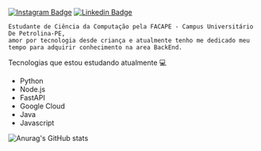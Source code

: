 <p dir="auto"><a href="https://www.instagram.com/lianearaujoc/" rel="nofollow"><img src="https://camo.githubusercontent.com/5fb3a2ce2b9d596487badb3e04071e154aad1e923c514027b3d2d99f9c5fdba8/68747470733a2f2f696d672e736869656c64732e696f2f62616467652f2d696e7374616772616d2d7265643f7374796c653d666f722d7468652d6261646765266c6f676f3d696e7374616772616d266c6f676f436f6c6f723d7768697465266c696e6b3d68747470733a2f2f6769746875622e636f6d2f61727468757273706b" alt="Instagram Badge" data-canonical-src="https://img.shields.io/badge/-instagram-red?style=for-the-badge&amp;logo=instagram&amp;logoColor=white&amp;link=https://github.com/Lianearaujo" style="max-width: 100%;"></a>
<a href="https://www.linkedin.com/in/liane-araujo-carvalho" rel="nofollow"><img src="https://camo.githubusercontent.com/d4262ead24af3888cc2c7d53bd4b6ddf640c50523ed90a58d9b05b5686d6cb71/68747470733a2f2f696d672e736869656c64732e696f2f62616467652f2d4c696e6b6564696e2d626c75653f7374796c653d666f722d7468652d6261646765266c6f676f3d4c696e6b6564696e266c6f676f436f6c6f723d7768697465266c696e6b3d68747470733a2f2f6769746875622e636f6d2f61727468757273706b" alt="Linkedin Badge" data-canonical-src="https://img.shields.io/badge/-Linkedin-blue?style=for-the-badge&amp;logo=Linkedin&amp;logoColor=white&amp;link=https://github.com/Lianearaujo" style="max-width: 100%;"></a>
</p>


<div class="snippet-clipboard-content notranslate position-relative overflow-auto"><pre class="notranslate"><code>Estudante de Ciência da Computação pela FACAPE - Campus Universitário De Petrolina-PE, 
amor por tecnologia desde criança e atualmente tenho me dedicado meu tempo para adquirir conhecimento na area BackEnd.
</code></pre></div>


<div>Tecnologias que estou estudando atualmente 💻</div>

<ul dir="auto">
<li>Python</li>
<li>Node.js</li>
<li>FastAPI</li>
<li>Google Cloud</li>
<li>Java</li>
<li>Javascript</li>
</ul>


<img src="https://camo.githubusercontent.com/87108105e22f69f241edf7a6d0498a805fa200bdc5220492e15950cdae807dd7/68747470733a2f2f6769746875622d726561646d652d73746174732e76657263656c2e6170702f6170693f757365726e616d653d61727468757273706b2673686f775f69636f6e733d74727565267468656d653d746f6b796f6e69676874" alt="Anurag's GitHub stats" data-canonical-src="https://github-readme-stats.vercel.app/api?username=lianearaujot" style="max-width: 100%;">
